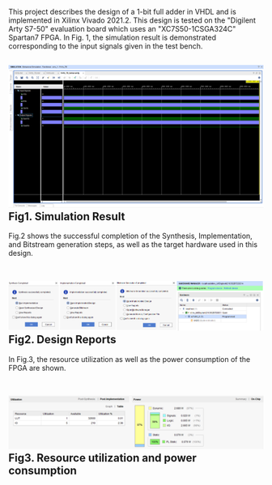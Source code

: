 This project describes the design of a 1-bit full adder in VHDL and is implemented in Xilinx Vivado 2021.2. This design is tested on the "Digilent Arty S7-50" evaluation board which uses an "XC7S50-1CSGA324C" Spartan7 FPGA. In Fig. 1, the simulation result is demonstrated corresponding to the input signals given in the test bench.<br>

![Example Image](FA1b_Simulation.png)
Fig1. Simulation Result<br>
--------------------------------------------------------------------------------------------------------------------------------------------------------------------------------------------------------------------------------
Fig.2 shows the successful completion of the Synthesis, Implementation, and Bitstream generation steps, as well as the target hardware used in this design.<br><br><be>

![Example Image](FA1b_AllStepsReports.png)
Fig2. Design Reports<br>
--------------------------------------------------------------------------------------------------------------------------------------------------------------------------------------------------------------------------------
In Fig.3, the resource utilization as well as the power consumption of the FPGA are shown.<br><br><be>

![Example Image](FA1b_Resource_Utilization.png)
Fig3. Resource utilization and power consumption <br>
--------------------------------------------------------------------------------------------------------------------------------------------------------------------------------------------------------------------------------

